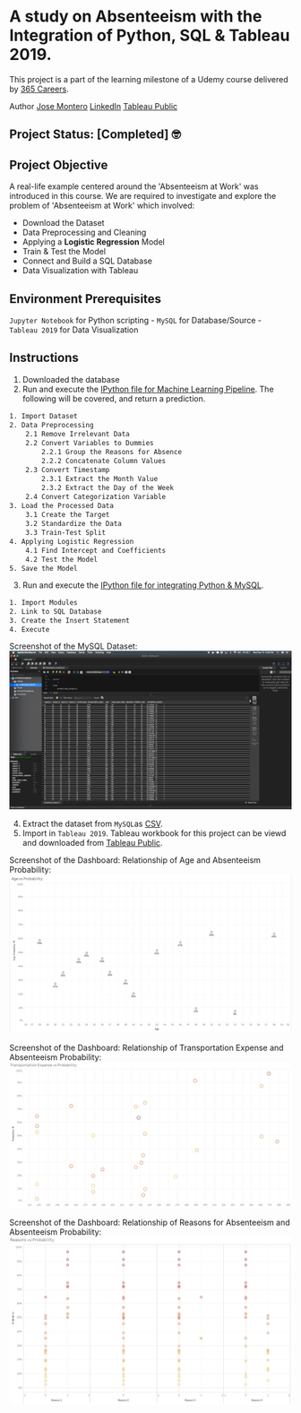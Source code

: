 # A study on Absenteeism with the Integration of Python, SQL & Tableau 2019.

This project is a part of the learning milestone of a Udemy course delivered by [365 Careers](https://www.udemy.com/course/python-sql-tableau-integrating-python-sql-and-tableau/).

   Author [Jose Montero](https://github.com/monteropep) [LinkedIn](https://www.linkedin.com/in/jose-montero-8a517b129/) [Tableau Public](https://public.tableau.com/profile/jose.montero1292#!/)

## Project Status: [Completed]  :nerd_face:

## Project Objective

A real-life example centered around the 'Absenteeism at Work' was introduced in this course. 
We are required to investigate and explore the problem of 'Absenteeism at Work' which involved:

 - Download the Dataset
 - Data Preprocessing and Cleaning
 - Applying a **Logistic Regression** Model
 - Train & Test the Model
 - Connect and Build a SQL Database
 - Data Visualization with Tableau

## Environment Prerequisites

`Jupyter Notebook` for Python scripting - `MySQL` for Database/Source - `Tableau 2019` for Data Visualization

## Instructions

  1. Downloaded the database
  2. Run and execute the [IPython file for Machine Learning Pipeline](Project_Absenteeism.ipynb). The following will be covered, and return a prediction.
  
    1. Import Dataset
    2. Data Preprocessing
        2.1 Remove Irrelevant Data
        2.2 Convert Variables to Dummies
            2.2.1 Group the Reasons for Absence
            2.2.2 Concatenate Column Values
        2.3 Convert Timestamp
            2.3.1 Extract the Month Value
            2.3.2 Extract the Day of the Week
        2.4 Convert Categorization Variable
    3. Load the Processed Data
        3.1 Create the Target
        3.2 Standardize the Data
        3.3 Train-Test Split
    4. Applying Logistic Regression
        4.1 Find Intercept and Coefficients
        4.2 Test the Model
    5. Save the Model
   
  3. Run and execute the [IPython file for integrating Python & MySQL](Absenteeism_Integration.ipynb).
    
    1. Import Modules
    2. Link to SQL Database
    3. Create the Insert Statement
    4. Execute

Screenshot of the MySQL Dataset: <img src="MySQL_Database.png">

  4. Extract the dataset from `MySQL`as [CSV](Absenteeism_predictions.csv).
  5. Import in `Tableau 2019`. Tableau workbook for this project can be viewd and downloaded from [Tableau Public](https://public.tableau.com/profile/jose.montero1292#!/). 
  
Screenshot of the Dashboard: Relationship of Age and Absenteeism Probability: <img src="Tableau's worksheets/Age vs Probability.jpeg">

Screenshot of the Dashboard: Relationship of Transportation Expense and Absenteeism Probability: <img src="Tableau's worksheets/Transportation Expense vs Probability.jpeg">

Screenshot of the Dashboard: Relationship of Reasons for Absenteeism and Absenteeism Probability: <img src="Tableau's worksheets/Reasons vs Probability.jpeg">


  
